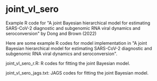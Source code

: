 # joint_vl_sero
Example R code for "A joint Bayesian hierarchical model for estimating SARS-CoV-2 diagnostic and subgenomic RNA viral dynamics and seroconversion" by Dong and Brown (2022)

Here are some example R codes for model implementation in "A joint Bayesian hierarchical model for estimating SARS-CoV-2 diagnostic and subgenomic RNA viral dynamics and seroconversion". 

joint_vl_sero_r.R: R codes for fitting the joint Bayesian model. 

joint_vl_sero_jags.txt: JAGS codes for fitting the joint Bayesian model. 
